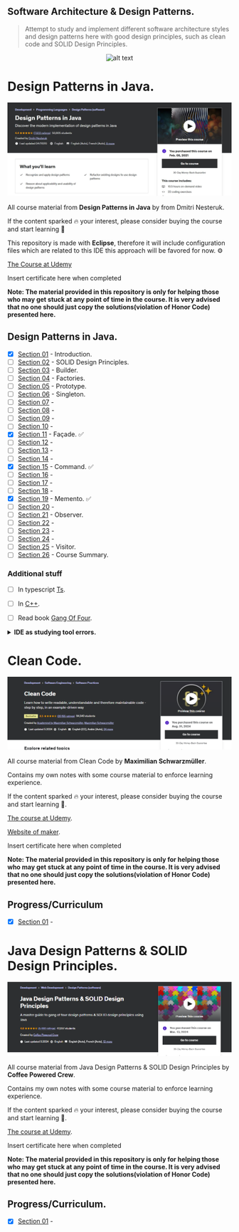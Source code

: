 ## Software Architecture & Design Patterns.

> Attempt to study and implement different software architecture styles and design patterns here with good design principles, such as clean code and SOLID Design Principles.

<p align="center">
   <img src="https://i.giphy.com/media/MGdfeiKtEiEPS/giphy.webp" alt="alt text" width="400"/>
</p>

# Design Patterns in Java.

<img src="summaryCourse.JPG" alt="alt text" width="700"/>

All course material from **Design Patterns in Java** by from Dmitri Nesteruk.

If the content sparked :fire: your interest, please consider buying the course and start learning :book:

This repository is made with **Eclipse**, therefore it will include configuration files which are related to this IDE this approach will be favored for now. ⚙️

[The Course at Udemy](https://www.udemy.com/course/design-patterns-java/)   

<!-- 
Linkedin puts this shit front, when clicking from private mode x(. Need to put this to make jump working every case
?trk=public_profile_see-credential 
-->

Insert certificate here when completed

**Note: The material provided in this repository is only for helping those who may get stuck at any point of time in the course. It is very advised that no one should just copy the solutions(violation of Honor Code) presented here.**

## Design Patterns in Java.

- [x] [Section 01](#) - Introduction.
- [ ] [Section 02](https://github.com/developersCradle/designg-patterns-and-software-architecture/tree/main/Section%202) - SOLID Design Principles.
- [ ] [Section 03](https://github.com/developersCradle/designg-patterns-and-software-architecture/tree/main/Design%20Patterns%20in%20Java/src/Section%2003#section-3-builders) - Builder.
- [ ] [Section 04](#) - Factories.
- [ ] [Section 05](#) - Prototype.
- [ ] [Section 06](#) - Singleton.
- [ ] [Section 07](#) - 
- [ ] [Section 08](#) - 
- [ ] [Section 09](#) - 
- [ ] [Section 10](#) - 
- [x] [Section 11](https://github.com/developersCradle/designg-patterns-and-software-architecture/tree/main/Design%20Patterns%20in%20Java/src/Section%2011#section-11-fa%C3%A7ade) - Façade. ✅
- [ ] [Section 12](#) - 
- [ ] [Section 13](#) - 
- [ ] [Section 14](#) - 
- [x] [Section 15](https://github.com/developersCradle/designg-patterns-and-software-architecture/tree/main/Design%20Patterns%20in%20Java/src/Section%2015#section-15-command) - Command. ✅
- [ ] [Section 16](#) - 
- [ ] [Section 17](#) - 
- [ ] [Section 18](#) -
- [x] [Section 19](#) - Memento. ✅
- [ ] [Section 20](#) - 
- [ ] [Section 21](https://github.com/developersCradle/designg-patterns-and-software-architecture/tree/main/Design%20Patterns%20in%20Java/src/Section%2021#section-21-observer) - Observer.
- [ ] [Section 22](#) - 
- [ ] [Section 23](#) - 
- [ ] [Section 24](#) - 
- [ ] [Section 25](#) - Visitor.
- [ ] [Section 26](#) - Course Summary.

### Additional stuff

- [ ] In typescript [Ts](https://refactoring.guru/design-patterns/typescript).
- [ ] In [C++](https://www.udemy.com/course/patterns-cplusplus/).
- [ ] Read book [Gang Of Four](https://en.wikipedia.org/wiki/Design_Patterns).


<details>

<summary id="IDE problem" open="false"> <b>IDE as studying tool errors.</b> </summary>


<img src="AddingChapters.PNG" alt="alt text" width="200"/>

- When adding add more chapters here.

<br>

<img src="rememberToCleanRunningConfigInEclipseIfErro.PNG" alt="alt text" width="300"/>

1. If you pull and encounter error. Remember to delete running config sometimes! [Link](https://stackoverflow.com/questions/11235827/eclipse-error-could-not-find-or-load-main-class).

<br>

<img src="rememberBuildConfigs.PNG" alt="alt text" width="300"/>

1. Following configs are on build paths. If any `main()` function wont work, then add the folder in the **Include** folder, this remove `pics` and `.md` from going into `bin` folder.

</details>

# Clean Code.

![Clean Code](cleanCode.PNG)

All course material from Clean Code by **Maximilian Schwarzmüller**.

Contains my own notes with some course material to enforce learning experience.

If the content sparked :fire: your interest, please consider buying the course and start learning :book:.

[The course at Udemy](https://www.udemy.com/course/writing-clean-code/). 

[Website of maker](https://academind.com/).

<!-- 
Linkedin puts this shit front, when clicking from private mode x(. Need to put this to make jump working every case
?trk=public_profile_see-credential 
-->

Insert certificate here when completed

**Note: The material provided in this repository is only for helping those who may get stuck at any point of time in the course. It is very advised that no one should just copy the solutions(violation of Honor Code) presented here.**

## Progress/Curriculum

- [x] [Section 01](#) - 

# Java Design Patterns & SOLID Design Principles.

![Java Design Patterns & SOLID Design Principles](solidAndJavaDesignPrinciples.PNG)

All course material from Java Design Patterns & SOLID Design Principles by **Coffee Powered Crew**.

Contains my own notes with some course material to enforce learning experience.

If the content sparked :fire: your interest, please consider buying the course and start learning :book:.

[The course at Udemy](https://www.udemy.com/course/design-patterns-in-java-concepts-hands-on-projects/).

<!-- 
Linkedin puts this shit front, when clicking from private mode x(. Need to put this to make jump working every case
?trk=public_profile_see-credential 
-->

Insert certificate here when completed

**Note: The material provided in this repository is only for helping those who may get stuck at any point of time in the course. It is very advised that no one should just copy the solutions(violation of Honor Code) presented here.**

## Progress/Curriculum.

- [x] [Section 01](#) - 